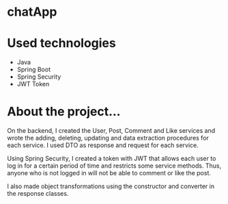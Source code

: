 # chatApp

# Used technologies
<ul>
  <li>Java</li>
  <li>Spring Boot</li>
  <li>Spring Security</li>
  <li>JWT Token</li>
</ul>

# About the project... 
<div>
  <p>
    On the backend, I created the User, Post, Comment and Like services and wrote the adding, deleting, updating and data extraction procedures for each service. I used DTO as response and   request for each service.

Using Spring Security, I created a token with JWT that allows each user to log in for a certain period of time and restricts some service methods. Thus, anyone who is not logged in will not be able to comment or like the post.
  </p>
  <p>
    I also made object transformations using the constructor and converter in the response classes.
  </p>
  
</div>
